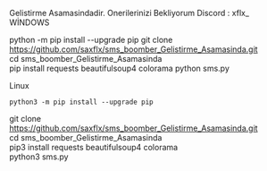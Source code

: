 Gelistirme Asamasindadir. Onerilerinizi Bekliyorum Discord : xflx_  
WİNDOWS  

python -m pip install --upgrade pip
git clone https://github.com/saxflx/sms_boomber_Gelistirme_Asamasinda.git    
cd sms_boomber_Gelistirme_Asamasinda  
pip install requests beautifulsoup4 colorama
python sms.py  

  Linux  

    python3 -m pip install --upgrade pip  
git clone https://github.com/saxflx/sms_boomber_Gelistirme_Asamasinda.git  
cd sms_boomber_Gelistirme_Asamasinda  
pip3 install requests beautifulsoup4 colorama  
python3 sms.py  

